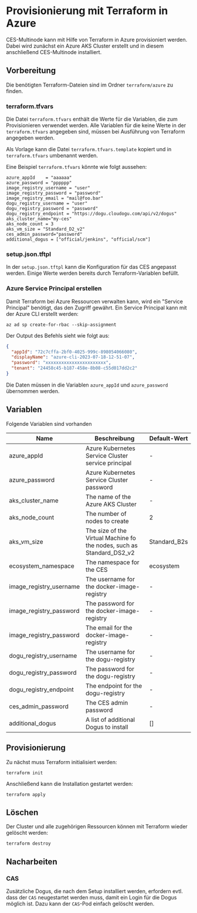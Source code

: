 # Provisionierung mit Terraform in Azure

CES-Multinode kann mit Hilfe von Terraform in Azure provisioniert werden.
Dabei wird zunächst ein Azure AKS Cluster erstellt und in diesem anschließend CES-Multinode installiert.

## Vorbereitung

Die benötigten Terraform-Dateien sind im Ordner `terraform/azure` zu finden.

### terraform.tfvars

Die Datei `terraform.tfvars` enthält die Werte für die Variablen, die zum Provisionieren verwendet werden.
Alle Variablen für die keine Werte in der `terraform.tfvars` angegeben sind, müssen bei Ausführung von Terraform
angegeben werden.

Als Vorlage kann die Datei `terraform.tfvars.template` kopiert und in `terraform.tfvars` umbenannt werden.

Eine Beispiel `terraform.tfvars` könnte wie folgt aussehen:

```
azure_appId    = "aaaaaa"
azure_password = "pppppp"
image_registry_username = "user"
image_registry_password = "password"
image_registry_email = "mail@foo.bar"
dogu_registry_username = "user"
dogu_registry_password = "password"
dogu_registry_endpoint = "https://dogu.cloudogu.com/api/v2/dogus"
aks_cluster_name="my-ces"
aks_node_count = 3
aks_vm_size = "Standard_D2_v2"
ces_admin_password="password"
additional_dogus = ["official/jenkins", "official/scm"]
```

### setup.json.tftpl

In der `setup.json.tftpl` kann die Konfiguration für das CES angepasst werden.
Einige Werte werden bereits durch Terraform-Variablen befüllt.

### Azure Service Principal erstellen
Damit Terraform bei Azure Ressourcen verwalten kann, wird ein "Service Principal" benötigt, das den Zugriff gewährt.
Ein Service Principal kann mit der Azure CLI erstellt werden:
```shell
az ad sp create-for-rbac --skip-assignment
```

Der Output des Befehls sieht wie folgt aus:
```json
{
  "appId": "72c7cffa-2bf0-4025-999c-898054066080",
  "displayName": "azure-cli-2023-07-18-12-51-07",
  "password": "xxxxxxxxxxxxxxxxxxxxxxx",
  "tenant": "24458c45-b187-458e-8b08-c55d017dd2c2"
}
```
Die Daten müssen in die Variablen `azure_appId` und `azure_password` übernommen werden.

## Variablen

Folgende Variablen sind vorhanden

| Name                    | Beschreibung                                                          | Default-Wert |
|-------------------------|-----------------------------------------------------------------------|--------------|
| azure_appId             | Azure Kubernetes Service Cluster service principal                    | -            |
| azure_password          | Azure Kubernetes Service Cluster password                             | -            |
| aks_cluster_name        | The name of the Azure AKS Cluster                                     | -            |
| aks_node_count          | The number of nodes to create                                         | 2            |
| aks_vm_size             | The size of the Virtual Machine fo the nodes, such as Standard_DS2_v2 | Standard_B2s |
| ecosystem_namespace     | The namespace for the CES                                             | ecosystem    |
| image_registry_username | The username for the docker-image-registry                            | -            |
| image_registry_password | The password for the docker-image-registry                            | -            |
| image_registry_password | The email for the docker-image-registry                               | -            |
| dogu_registry_username  | The username for the dogu-registry                                    | -            |
| dogu_registry_password  | The password for the dogu-registry                                    | -            |
| dogu_registry_endpoint  | The endpoint for the dogu-registry                                    | -            |
| ces_admin_password      | The CES admin password                                                | -            |
| additional_dogus        | A list of additional Dogus to install                                 | []           |

## Provisionierung

Zu nächst muss Terraform initialisiert werden:

```shell
terraform init
```

Anschließend kann die Installation gestartet werden:

```shell
terraform apply
```

## Löschen

Der Cluster und alle zugehörigen Ressourcen können mit Terraform wieder gelöscht werden:

```shell
terraform destroy
```

## Nacharbeiten

### CAS

Zusätzliche Dogus, die nach dem Setup installiert werden, erfordern evtl. dass der `CAS` neugestartet werden muss, damit
ein Login für die Dogus möglich ist.
Dazu kann der `CAS`-Pod einfach gelöscht werden.